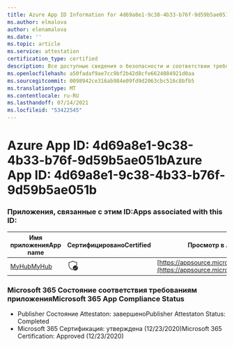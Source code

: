 ```yaml
---
title: Azure App ID Information for 4d69a8e1-9c38-4b33-b76f-9d59b5ae051b
ms.author: elmalova
author: elenamalova
ms.date: ''
ms.topic: article
ms.service: attestation
certification_type: certified
description: Все доступные сведения о безопасности и соответствии требованиям для 4d69a8e1-9c38-4b33-b76f-9d59b5ae051b.
ms.openlocfilehash: a50fadaf9ae7cc9bf2b42d8cfe6624084921d0aa
ms.sourcegitcommit: 0098942ce316ab984e09fd9d2063cbc516c8bfb5
ms.translationtype: MT
ms.contentlocale: ru-RU
ms.lasthandoff: 07/14/2021
ms.locfileid: "53422545"
---
```

# <a name="azure-app-id-4d69a8e1-9c38-4b33-b76f-9d59b5ae051b"></a><span data-ttu-id="b89b4-103">Azure App ID: 4d69a8e1-9c38-4b33-b76f-9d59b5ae051b</span><span class="sxs-lookup"><span data-stu-id="b89b4-103">Azure App ID: 4d69a8e1-9c38-4b33-b76f-9d59b5ae051b</span></span>


### <a name="apps-associated-with-this-id"></a><span data-ttu-id="b89b4-104">Приложения, связанные с этим ID:</span><span class="sxs-lookup"><span data-stu-id="b89b4-104">Apps associated with this ID:</span></span>
| <span data-ttu-id="b89b4-105">**Имя приложения**</span><span class="sxs-lookup"><span data-stu-id="b89b4-105">**App name**</span></span> | <span data-ttu-id="b89b4-106">**Сертифицировано**</span><span class="sxs-lookup"><span data-stu-id="b89b4-106">**Certified**</span></span> | <span data-ttu-id="b89b4-107">**Просмотр в AppSource**</span><span class="sxs-lookup"><span data-stu-id="b89b4-107">**View in AppSource**</span></span> |
|-|-|-|
| [<span data-ttu-id="b89b4-108">MyHub</span><span class="sxs-lookup"><span data-stu-id="b89b4-108">MyHub</span></span>](https://docs.microsoft.com/en-us/microsoft-365-app-certification/forward/WA200000726) | <img alt="Certified application badge" src="../media/certified-badge.png" height="25" width="25" /> | [https://appsource.microsoft.com/product/office/WA200000726](https://appsource.microsoft.com/product/office/WA200000726) |

### <a name="microsoft-365-app-compliance-status"></a><span data-ttu-id="b89b4-109">Microsoft 365 Состояние соответствия требованиям приложения</span><span class="sxs-lookup"><span data-stu-id="b89b4-109">Microsoft 365 App Compliance Status</span></span>
- <span data-ttu-id="b89b4-110">Publisher Состояние Attestaton: завершено</span><span class="sxs-lookup"><span data-stu-id="b89b4-110">Publisher Attestaton Status: Completed</span></span>
- <span data-ttu-id="b89b4-111">Microsoft 365 Сертификация: утверждена (12/23/2020)</span><span class="sxs-lookup"><span data-stu-id="b89b4-111">Microsoft 365 Certification: Approved (12/23/2020)</span></span>

